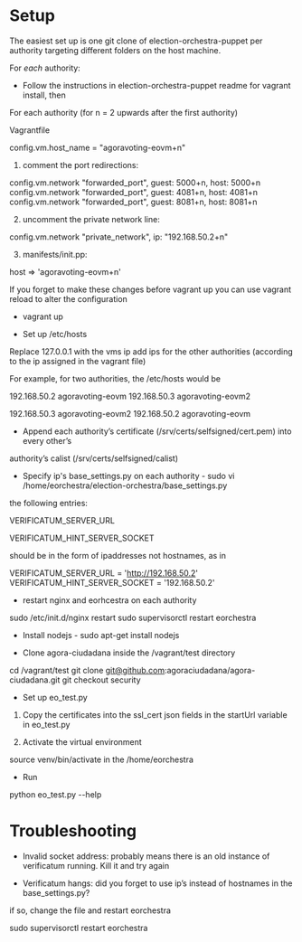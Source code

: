 Setup
=====

The easiest set up is one git clone of election-orchestra-puppet per authority targeting different folders on the host machine. 

For _each_ authority:

* Follow the instructions in election-orchestra-puppet readme for vagrant install, then

For each authority (for n = 2 upwards after the first authority)

Vagrantfile

config.vm.host_name = "agoravoting-eovm+n"

1. comment the port redirections:

config.vm.network "forwarded_port", guest: 5000+n, host: 5000+n
config.vm.network "forwarded_port", guest: 4081+n, host: 4081+n
config.vm.network "forwarded_port", guest: 8081+n, host: 8081+n

2. uncomment the private network line:

config.vm.network "private_network", ip: "192.168.50.2+n"    

3. manifests/init.pp:

host => 'agoravoting-eovm+n'

If you forget to make these changes before vagrant up you can use vagrant reload to alter the configuration

* vagrant up

* Set up /etc/hosts

Replace 127.0.0.1 with the vms ip 
add ips for the other authorities (according to the ip assigned in the vagrant file)

For example, for two authorities, the /etc/hosts would be

192.168.50.2 agoravoting-eovm
192.168.50.3 agoravoting-eovm2

192.168.50.3 agoravoting-eovm2
192.168.50.2 agoravoting-eovm

* Append each authority’s certificate (/srv/certs/selfsigned/cert.pem) into every other’s 

authority’s calist (/srv/certs/selfsigned/calist)

* Specify ip's base_settings.py on each authority - sudo vi /home/eorchestra/election-orchestra/base_settings.py

the following entries:

VERIFICATUM_SERVER_URL 

VERIFICATUM_HINT_SERVER_SOCKET 

should be in the form of ipaddresses not hostnames, as in

VERIFICATUM_SERVER_URL = 'http://192.168.50.2'
VERIFICATUM_HINT_SERVER_SOCKET = '192.168.50.2'

* restart nginx and eorhcestra on each authority 

sudo /etc/init.d/nginx restart
sudo supervisorctl restart eorchestra

* Install nodejs - sudo apt-get install nodejs

* Clone agora-ciudadana inside the /vagrant/test directory

 cd /vagrant/test
 git clone git@github.com:agoraciudadana/agora-ciudadana.git
 git checkout security 

* Set up eo_test.py

1. Copy the certificates into the ssl_cert json fields in the startUrl variable in eo_test.py

2. Activate the virtual environment

source venv/bin/activate in the /home/eorchestra

* Run

python eo_test.py --help
 

 Troubleshooting
========

 * Invalid socket address: probably means there is an old instance of verificatum running. Kill it and try again

* Verificatum hangs: did you forget to use ip’s instead of hostnames in the base_settings.py?

if so, change the file and restart eorchestra

sudo supervisorctl restart eorchestra




